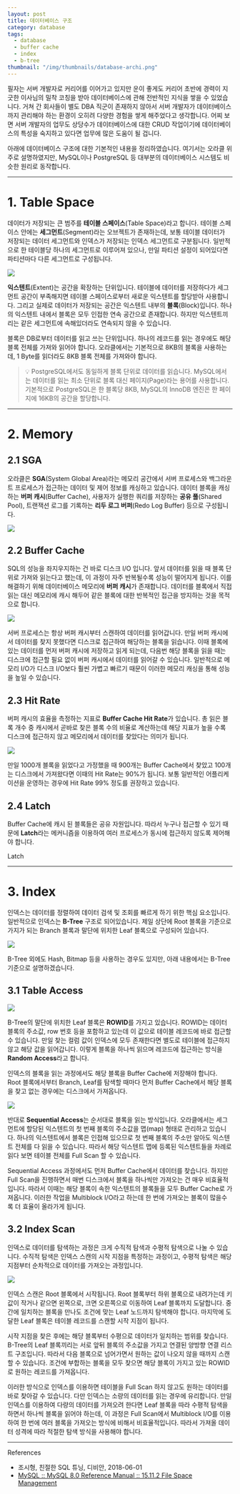 ```yaml
---
layout: post
title: 데이터베이스 구조
category: database
tags:
  - database
  - buffer cache
  - index
  - b-tree
thumbnail: "/img/thumbnails/database-archi.png"
---
```


필자는 서버 개발자로 커리어를 이어가고 있지만 운이 좋게도 커리어 초반에 경력이 지긋한 이사님의 밀착 코칭을 받아 데이터베이스에 관해 전반적인 지식을 쌓을 수 있었습니다.
거쳐 간 회사들이 별도 DBA 직군이 존재하지 않아서 서버 개발자가 데이터베이스까지 관리해야 하는 환경이 오히려 다양한 경험을 쌓게 해주었다고 생각합니다.
어찌 보면 서버 개발자의 업무도 상당수가 데이터베이스에 대한 CRUD 작업이기에 데이터베이스의 특성을 숙지하고 있다면 업무에 많은 도움이 될 겁니다.

아래에 데이터베이스 구조에 대한 기본적인 내용을 정리하였습니다.
여기서는 오라클 위주로 설명하였지만, MySQL이나 PostgreSQL 등 대부분의 데이터베이스 시스템도 비슷한 원리로 동작합니다.

---

# 1. Table Space

데이터가 저장되는 큰 범주를 **테이블 스페이스**(Table Space)라고 합니다.
테이블 스페이스 안에는 **세그먼트**(Segment)라는 오브젝트가 존재하는데, 보통 테이블 데이터가 저장되는 데이터 세그먼트와 인덱스가 저장되는 인덱스 세그먼트로 구분됩니다.
일반적으로 한 테이블당 하나의 세그먼트로 이루어져 있으나, 만일 파티션 설정이 되어있다면 파티션마다 다른 세그먼트로 구성됩니다.

<img src="/img/posts/database-archi-table-space.png" style="max-width:720px"/>

**익스텐트**(Extent)는 공간을 확장하는 단위입니다.
테이블에 데이터를 저장하다가 세그먼트 공간이 부족해지면 테이블 스페이스로부터 새로운 익스텐트를 할당받아 사용합니다.
그리고 실제로 데이터가 저장되는 공간은 익스텐트 내부의 **블록**(Block)입니다.
하나의 익스텐트 내에서 블록은 모두 인접한 연속 공간으로 존재합니다.
하지만 익스텐트끼리는 같은 세그먼트에 속해있더라도 연속되지 않을 수 있습니다.

블록은 DB로부터 데이터를 읽고 쓰는 단위입니다.
하나의 레코드를 읽는 경우에도 해당 블록 전체를 가져와 읽어야 합니다.
오라클에서는 기본적으로 8KB의 블록을 사용하는데, 1 Byte를 읽더라도 8KB 블록 전체를 가져와야 합니다.

> 💡 PostgreSQL에서도 동일하게 블록 단위로 데이터를 읽습니다.
> MySQL에서는 데이터를 읽는 최소 단위로 블록 대신 페이지(Page)라는 용어를 사용합니다.
기본적으로 PostgreSQL은 한 블록당 8KB, MySQL의 InnoDB 엔진은 한 페이지에 16KB의 공간을 할당합니다.

---

# 2. Memory

## 2.1 SGA

오라클은 **SGA**(System Global Area)라는 메모리 공간에서 서버 프로세스와 백그라운트 프로세스가 접근하는 데이터 및 제어 정보를 캐싱하고 있습니다.
데이터 블록을 캐싱하는 **버퍼 캐시**(Buffer Cache), 사용자가 실행한 쿼리를 저장하는 **공유 풀**(Shared Pool), 트랜잭션 로그를 기록하는 **리두 로그 버퍼**(Redo Log Buffer) 등으로 구성됩니다.

<img src="/img/posts/database-archi-sga.png" style="max-width:480px"/>

## 2.2 Buffer Cache

SQL의 성능을 좌지우지하는 건 바로 디스크 I/O 입니다.
앞서 데이터를 읽을 때 블록 단위로 가져와 읽는다고 했는데, 이 과정이 자주 반복될수록 성능이 떨어지게 됩니다.
이를 해결하기 위해 데이터베이스 메모리에 **버퍼 캐시**가 존재합니다.
데이터를 블록에서 직접 읽는 대신 메모리에 캐시 해두어 같은 블록에 대한 반복적인 접근을 방지하는 것을 목적으로 합니다.

<img src="/img/posts/database-archi-buffer-cache.png" style="max-width:720px"/>

서버 프로세스는 항상 버퍼 캐시부터 스캔하여 데이터를 읽어갑니다.
만일 버퍼 캐시에서 데이터를 찾지 못했다면 디스크로 접근하여 해당하는 블록을 읽습니다.
이때 블록에 있는 데이터를 먼저 버퍼 캐시에 저장하고 읽게 되는데, 다음번 해당 블록을 읽을 때는 디스크에 접근할 필요 없이 버퍼 캐시에서 데이터를 읽어갈 수 있습니다.
일반적으로 메모리 I/O가 디스크 I/O보다 훨씬 가볍고 빠르기 때문이 이러한 메모리 캐싱을 통해 성능을 높일 수 있습니다.

## 2.3 Hit Rate

버퍼 캐시의 효율을 측정하는 지표로 **Buffer Cache Hit Rate**가 있습니다.
총 읽은 블록 개수 중 캐시에서 곧바로 찾은 블록 수의 비율로 계산하는데 해당 지표가 높을 수록 디스크에 접근하지 않고 메모리에서 데이터를 찾았다는 의미가 됩니다.

<img src="/img/posts/database-archi-hit-rate.png" style="max-width:600px"/>

만일 1000개 블록을 읽었다고 가정했을 때 900개는 Buffer Cache에서 찾았고 100개는 디스크에서 가져왔다면 이때의 Hit Rate는 90%가 됩니다.
보통 일반적인 어플리케이션을 운영하는 경우에 Hit Rate 99% 정도를 권장하고 있습니다.

## 2.4 Latch

Buffer Cache에 캐시 된 블록들은 공유 자원입니다.
따라서 누구나 접근할 수 있기 때문에 **Latch**라는 메커니즘을 이용하여 여러 프로세스가 동시에 접근하지 않도록 제어해야 합니다.

Latch

---

# 3. Index

인덱스는 데이터를 정렬하여 데이터 검색 및 조회를 빠르게 하기 위한 핵심 요소입니다.
일반적으로 인덱스는 **B-Tree** 구조로 되어있습니다.
제일 상단에 Root 블록을 기준으로 가지가 되는 Branch 블록과 말단에 위치한 Leaf 블록으로 구성되어 있습니다.

<img src="/img/posts/database-archi-btree.png" style="max-width:600px"/>

B-Tree 외에도 Hash, Bitmap 등을 사용하는 경우도 있지만, 아래 내용에서는 B-Tree 기준으로 설명하겠습니다.

## 3.1 Table Access

<img src="/img/posts/database-archi-random-access.png" style="max-width:600px"/>

B-Tree의 말단에 위치한 Leaf 블록은 **ROWID**를 가지고 있습니다.
ROWID는 데이터 블록의 주소값, row 번호 등을 포함하고 있는데 이 값으로 테이블 레코드에 바로 접근할 수 있습니다.
만일 찾는 컬럼 값이 인덱스에 모두 존재한다면 별도로 테이블에 접근하지 않고 해당 값을 읽어갑니다.
이렇게 블록을 하나씩 읽으며 레코드에 접근하는 방식을 **Random Access**라고 합니다.

인덱스의 블록을 읽는 과정에서도 해당 블록을 Buffer Cache에 저장해야 합니다.
Root 블록에서부터 Branch, Leaf를 탐색할 때마다 먼저 Buffer Cache에서 해당 블록을 찾고 없는 경우에는 디스크에서 가져옵니다.

<img src="/img/posts/database-archi-sequantial-access.png" style="max-width:420px"/>

반대로 **Sequential Access**는 순서대로 블록을 읽는 방식입니다.
오라클에서는 세그먼트에 할당된 익스텐트의 첫 번째 블록의 주소값을 맵(map) 형태로 관리하고 있습니다.
하나의 익스텐트에서 블록은 인접해 있으므로 첫 번째 블록의 주소만 알아도 익스텐트 전체를 다 읽을 수 있습니다.
따라서 해당 익스텐트 맵에 등록된 익스텐트들을 차례로 읽다 보면 테이블 전체를 Full Scan 할 수 있습니다.

Sequential Access 과정에서도 먼저 Buffer Cache에서 데이터를 찾습니다.
하지만 Full Scan을 진행하면서 매번 디스크에서 블록을 하나씩만 가져오는 건 매우 비효율적입니다.
따라서 이때는 해당 블록이 속한 익스텐트의 블록들을 모두 Buffer Cache로 가져옵니다.
이러한 작업을 Multiblock I/O라고 하는데 한 번에 가져오는 블록이 많을수록 더 효율이 올라가게 됩니다.

## 3.2 Index Scan

인덱스로 데이터를 탐색하는 과정은 크게 수직적 탐색과 수평적 탐색으로 나눌 수 있습니다.
수직적 탐색은 인덱스 스캔의 시작 지점을 특정하는 과정이고, 수평적 탐색은 해당 지점부터 순차적으로 데이터를 가져오는 과정입니다.

<img src="/img/posts/database-archi-index-scan.png" style="max-width:600px"/>

인덱스 스캔은 Root 블록에서 시작됩니다.
Root 블록부터 하위 블록으로 내려가는데 키 값이 작거나 같으면 왼쪽으로, 크면 오른쪽으로 이동하여 Leaf 블록까지 도달합니다.
중간에 일치하는 블록을 만나도 조건에 맞는 Leaf 노드까지 탐색해야 합니다.
마지막에 도달한 Leaf 블록은 테이블 레코드를 스캔할 시작 지점이 됩니다.

시작 지점을 찾은 후에는 해당 블록부터 수평으로 데이터가 일치하는 범위를 찾습니다.
B-Tree의 Leaf 블록끼리는 서로 앞뒤 블록의 주소값을 가지고 연결된 양방향 연결 리스트 구조입니다.
따라서 다음 블록으로 넘어가면서 원하는 값이 나오지 않을 때까지 스캔할 수 있습니다.
조건에 부합하는 블록을 모두 찾으면 해당 블록이 가지고 있는 ROWID로 원하는 레코드를 가져옵니다.

이러한 방식으로 인덱스를 이용하면 테이블을 Full Scan 하지 않고도 원하는 데이터를 바로 찾아갈 수 있습니다.
다만 인덱스는 소량의 데이터를 읽는 경우에 유리합니다.
만일 인덱스를 이용하여 다량의 데이터를 가져오려 한다면 Leaf 블록을 따라 수평적 탐색을 하면서 하나씩 블록을 읽어야 하는데, 이 과정은 Full Scan에서 Multiblock I/O를 이용하여 한 번에 여러 블록을 가져오는 방식에 비해서 비효율적입니다.
따라서 가져올 데이터 성격에 따라 적절한 탐색 방식을 사용해야 합니다.

---

References

- 조시형, 친절한 SQL 튜닝, 디비안, 2018-06-01
- [MySQL :: MySQL 8.0 Reference Manual :: 15.11.2 File Space Management](https://dev.mysql.com/doc/refman/8.0/en/innodb-file-space.html)

